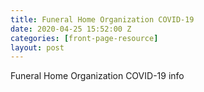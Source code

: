 ```yaml
---
title: Funeral Home Organization COVID-19
date: 2020-04-25 15:52:00 Z
categories: [front-page-resource]
layout: post
---
```


Funeral Home Organization COVID-19 info